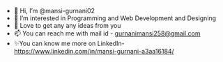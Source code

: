 - 👋 Hi, I’m @mansi-gurnani02
- 👀 I’m interested in Programming and Web Development and Designing
- 💞️ Love to get any any ideas from you
- 📫 You can reach me with mail id - gurnanimansi258@gmail.com
- ✨You can know me more on LinkedIn- https://www.linkedin.com/in/mansi-gurnani-a3aa16184/

<!---
mansi-gurnani02/mansi-gurnani02 is a ✨ special ✨ repository because its `README.md` (this file) appears on your GitHub profile.
You can click the Preview link to take a look at your changes.
--->
